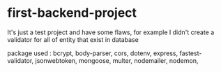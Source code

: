 # first-backend-project
It's just a test project and have some flaws, for example I didn't create a validator for all of entity that exist in database

package used :
  bcrypt, 
  body-parser, 
  cors, 
  dotenv, 
  express, 
  fastest-validator, 
  jsonwebtoken, 
  mongoose, 
  multer, 
  nodemailer, 
  nodemon, 
